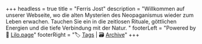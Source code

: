 +++
headless = true
title = "Ferris Jost"
description = "Willkommen auf unserer Webseite, wo die alten Mysterien des Neopaganismus wieder zum Leben erwachen. Tauchen Sie ein in die zeitlosen Rituale, göttlichen Energien und die tiefe Verbindung mit der Natur. "
footerLeft = "Powered by 💜 [Lilo.page](https://www.lilo.page)"
footerRight = "🏷️ [Tags](/tags/) | 🗃️ [Archive](/posts/)"
+++
